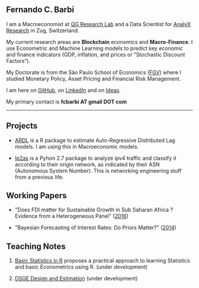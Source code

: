 
## Fernando C. Barbi

I am a Macroeconomist at [QG Research Lab](https://quantumglobalgroup.com/) and a Data Scientist for [AnalyX Research](http://www.analyx.ch) in Zug, Switzerland.

My current research areas are **Blockchain** economics and **Macro-Finance**. I use Econometric and Machine Learning models to predict key economic and finance indicators (GDP, inflation, and prices or "Stochastic Discount Factors").  

My Doctorate is from the São Paulo School of Economics ([FGV](http://economics-sp.fgv.br/)) where I studied Monetary Policy, Asset Pricing and Financial Risk Management. 

I am here on [GitHub](https://github.com/fcbarbi), on [LinkedIn](https://www.linkedin.com/in/fcbarbi/) and on [Ideas](https://ideas.repec.org/f/pba724.html).

My primary contact is **fcbarbi AT gmail DOT com**

---

Projects 
--------

* [ARDL](https://github.com/fcbarbi/ardl/) is a R package to estimate Auto-Regressive Distributed Lag models. I am using this in Macroeconomic models.

* [Ip2as](https://github.com/fcbarbi/ip2as/) is a Pyhon 2.7 package to analyze ipv4 traffic and classify it according to their origin network, as indicated by their ASN (Autonomous System Number). This is networking engineering stuff from a previous life.

Working Papers 
--------------

* "Does FDI matter for Sustainable Growth in Sub Saharan Africa ? Evidence from a Heterogeneous Panel" ([2016](https://github.com/fcbarbi/research/blob/master/FDI_Sustainable_Growth_SSA_2016.pdf))

* "Bayesian Forecasting of Interest Rates: Do Priors Matter?" ([2014](https://github.com/fcbarbi/research/blob/master/Bayesian_forecasting_interest_rates_do_priors_matter.pdf))

Teaching Notes
--------------

1. [Basic Statistics in R](https://github.com/fcbarbi/statR/) proposes a practical approach to learning Statistics and basic Econometrics using R. (under development) 

2. [DSGE Design and Estimation](https://github.com/fcbarbi/dsge/) (under development) 
